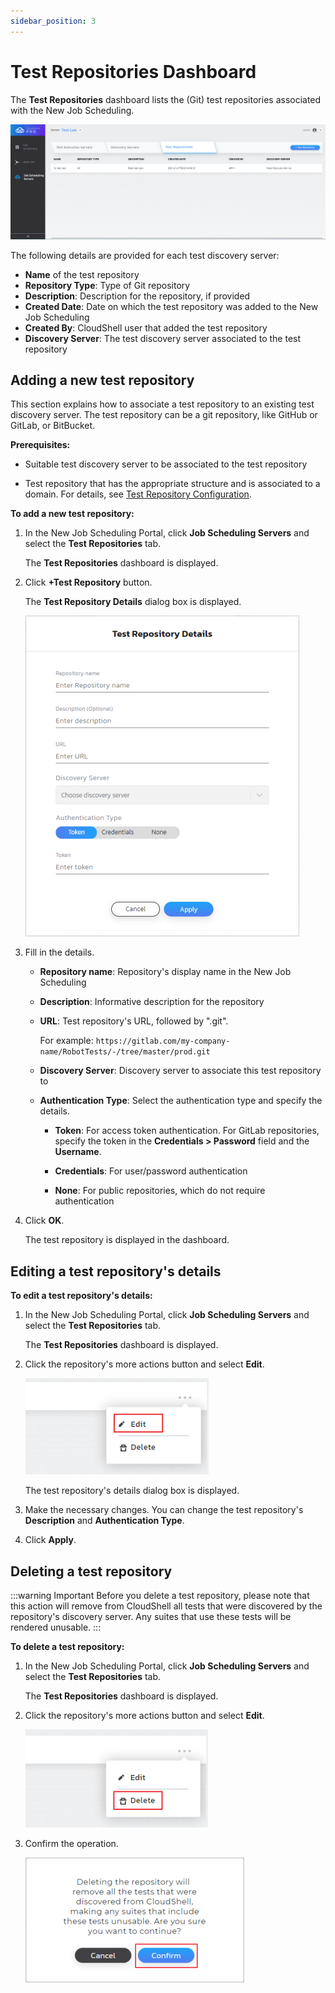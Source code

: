 ```yaml
---
sidebar_position: 3
---
```


# Test Repositories Dashboard    

The **Test Repositories** dashboard lists the (Git) test repositories associated with the New Job Scheduling.

![](/Images/JSS/JssJobSchedulingServers-TR.png)

The following details are provided for each test discovery server:

- **Name** of the test repository
- **Repository Type**: Type of Git repository
- **Description**: Description for the repository, if provided
- **Created Date**: Date on which the test repository was added to the New Job Scheduling
- **Created By**: CloudShell user that added the test repository
- **Discovery Server**: The test discovery server associated to the test repository

## Adding a new test repository

This section explains how to associate a test repository to an existing test discovery server. The test repository can be a git repository, like GitHub or GitLab, or BitBucket.

**Prerequisites:**

- Suitable test discovery server to be associated to the test repository
    
- Test repository that has the appropriate structure and is associated to a domain. For details, see [Test Repository Configuration](https://help.quali.com/Online%20Help/0.0/Portal/Content/IG/JSS/jss-tr.htm).
    

**To add a new test repository:**

1. In the New Job Scheduling Portal, click **Job Scheduling Servers** and select the **Test Repositories** tab.
    
    The **Test Repositories** dashboard is displayed.
    
2. Click **+Test Repository** button.
    
    The **Test Repository Details** dialog box is displayed.
    
    ![](/Images/JSS/JssTestRepositoryDetails_438x513.png)
    
3. Fill in the details.
    
    - **Repository name**: Repository's display name in the New Job Scheduling
        
    - **Description**: Informative description for the repository
        
    - **URL**: Test repository's URL, followed by ".git".
        
        For example: `https://gitlab.com/my-company-name/RobotTests/-/tree/master/prod.git`
        
    - **Discovery Server**: Discovery server to associate this test repository to
        
    - **Authentication Type**: Select the authentication type and specify the details.
        
        - **Token**: For access token authentication. For GitLab repositories, specify the token in the **Credentials > Password** field and the **Username**.
            
        - **Credentials**: For user/password authentication
            
        - **None**: For public repositories, which do not require authentication
            
4. Click **OK**.
    
    The test repository is displayed in the dashboard.
    

## Editing a test repository's details

**To edit a test repository's details:**

1. In the New Job Scheduling Portal, click **Job Scheduling Servers** and select the **Test Repositories** tab.
    
    The **Test Repositories** dashboard is displayed.
    
2. Click the repository's more actions button and select **Edit**.
    
    ![](/Images/JSS/JssTestRepositoryEdit_293x154.png)
    
    The test repository's details dialog box is displayed.
    
3. Make the necessary changes. You can change the test repository's **Description** and **Authentication Type**.
    
4. Click **Apply**.
    

## Deleting a test repository

:::warning Important
Before you delete a test repository, please note that this action will remove from CloudShell all tests that were discovered by the repository's discovery server. Any suites that use these tests will be rendered unusable.
:::

**To delete a test repository:**

1. In the New Job Scheduling Portal, click **Job Scheduling Servers** and select the **Test Repositories** tab.
    
    The **Test Repositories** dashboard is displayed.
    
2. Click the repository's more actions button and select **Edit**.
    
    ![](/Images/JSS/JssTestRepositoryDelete_292x157.png)
    
3. Confirm the operation.
    
    ![](/Images/JSS/JssTestRepositoryDeleteConfirmation_350x200.png)